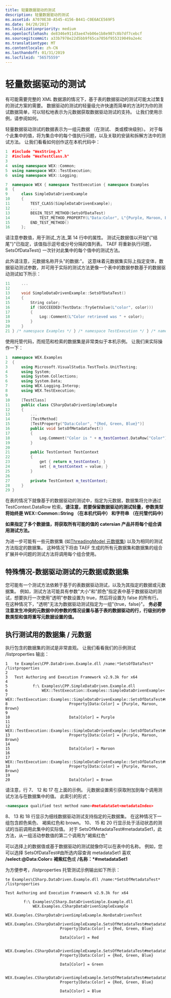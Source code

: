 ```yaml
---
title: 轻量数据驱动的测试
description: 轻量数据驱动的测试
ms.assetid: A7070E38-A545-4156-B441-C0E6ACE569F5
ms.date: 04/20/2017
ms.localizationpriority: medium
ms.openlocfilehash: de8346e911d3ae47eb06e1b8e987c8b7df7cebcf
ms.sourcegitcommit: a33b7978e22d5bb9f65ca7056f955319049a2e4c
ms.translationtype: MT
ms.contentlocale: zh-CN
ms.lasthandoff: 01/31/2019
ms.locfileid: "56575559"
---
```

# <a name="span-idtaeflight-weightdata-driventestingspanlight-weight-data-driven-testing"></a><span id="taef.light-weight_data-driven_testing"></span>轻量数据驱动的测试


有可能需要完整的 XML 数据源的情况下，基于表的数据驱动的测试可能太过繁复的测试方案的需要。 数据驱动的测试的轻量级允许快速而简单的方法时为你的测试数据简单，可以轻松地表示为元数据获取数据驱动测试的支持。 让我们使用示例，请参阅如何。

轻量数据驱动测试的数据表示为一组元数据 （在测试、 类或模块级别）。 对于每个此集中的值，将为集合中的每个值执行问题，以及关联的安装和拆解方法中的测试方法。 让我们看看如何创作这在本机代码中：

```cpp
1  #include "WexString.h"
2  #include "WexTestClass.h"
3
4  using namespace WEX::Common;
5  using namespace WEX::TestExecution;
6  using namespace WEX::Logging;

7  namespace WEX { namespace TestExecution { namespace Examples
8  {
9      class SimpleDataDrivenExample
10     {
11         TEST_CLASS(SimpleDataDrivenExample);
12         ...
13         BEGIN_TEST_METHOD(SetsOfDataTest)
14             TEST_METHOD_PROPERTY(L"Data:Color", L"{Purple, Maroon, Brown}")
15         END_TEST_METHOD()
16     };
```

请注意参数值，用于测试\_方法\_第 14 行中的属性。 测试元数据值以开始"{"结尾"}"已指定，该值指示逗号或分号分隔的值列表。 TAEF 将重新执行问题，SetsOfDataTest() 一次针对此集中的每个值中的测试方法。

此外请注意，元数据名称开头"的数据:"。 这意味着元数据集实际上指定变体，数据驱动测试参数，并可用于实际的测试方法更像一个表中的数据参数基于的数据驱动测试如下所示：

```cpp
11     ...
12
13     void SimpleDataDrivenExample::SetsOfDataTest()
14     {
15         String color;
16         if (SUCCEEDED(TestData::TryGetValue(L"color", color)))
17         {
18             Log::Comment(L"Color retrieved was " + color);
19         }
20     }
21 } /* namespace Examples */ } /* namespace TestExecution */ } /* namespace WEX */
```

使用托管代码，而规范和检索的数据集是非常类似于本机示例。 让我们来实际操作一下：

```cpp
1  namespace WEX.Examples
2  {
3      using Microsoft.VisualStudio.TestTools.UnitTesting;
4      using System;
5      using System.Collections;
6      using System.Data;
7      using WEX.Logging.Interop;
8      using WEX.TestExecution;
9
10     [TestClass]
11     public class CSharpDataDrivenSimpleExample
12     {
13         ...
14         [TestMethod]
15         [TestProperty("Data:Color", "{Red, Green, Blue}")]
16         public void SetsOfMetadataTest()
17         {
18             Log.Comment("Color is " + m_testContext.DataRow["Color"]);
19         }
20
21         public TestContext TestContext
22         {
23             get { return m_testContext; }
24             set { m_testContext = value; }
25         }
26
27         private TestContext m_testContext;
28     }
29 }
```

在表的情况下就像基于的数据驱动的测试中，指定为元数据，数据集将允许通过 TestContext.DataRow 检索。**请注意，若要保留数据驱动的测试轻量，参数类型将始终是 WEX::Common::String （在本机代码中） 和字符串 （在托管代码中）**

**如果指定了多个数据值，将获取所有可能的值的 catersian 产品并将每个组合调用测试方法。**

为进一步可能有一些元数据集 (如[ThreadingModel 元数据集](threading-models.md)) 以及为相同的测试方法指定的数据集。 这种情况下将由 TAEF 生成的所有元数据集和数据集的组合扩展并中问题的测试方法将调用每个组合使用。

## <a name="span-idmetadataexpansionspanspan-idmetadataexpansionspanspan-idmetadataexpansionspanspecial-cases---data-driven-test-with-a-sets-of-metadata-or-data"></a><span id="metadataExpansion"></span><span id="metadataexpansion"></span><span id="METADATAEXPANSION"></span>特殊情况-数据驱动测试的元数据或数据集


您可能有一个测试方法依赖于基于的表数据驱动测试，以及为其指定的数据或元数据集。 例如，测试方法可能具有参数"大小"和"颜色"指定表中基于数据驱动的测试，想要执行一次使用"透明"参数设置为 true，然后将设置为 false 的所有行。 在这种情况下，"透明"无法为数据驱动测试指定为一组"{true，false}"。 **务必要注意发生冲突的元数据中的参数的情况设置与基于表的数据驱动的行，行级别的参数类型和值将重写元数据设置的值。**

## <a name="span-idexecutingtestswithsetsofdatametadataspanspan-idexecutingtestswithsetsofdatametadataspanspan-idexecutingtestswithsetsofdatametadataspanexecuting-tests-with-sets-of-data--metadata"></a><span id="Executing_tests_with_Sets_of_data___metadata"></span><span id="executing_tests_with_sets_of_data___metadata"></span><span id="EXECUTING_TESTS_WITH_SETS_OF_DATA___METADATA"></span>执行测试用的数据集 / 元数据


执行包含的数据集的测试是非常直观。 让我们看看我们的示例测试 /listproperties 输出：

``` syntax
1   te Examples\CPP.DataDriven.Example.dll /name:*SetsOfDataTest* /listproperties
2
3   Test Authoring and Execution Framework v2.9.3k for x64
4
5           f:\ Examples\CPP.SimpleDataDriven.Example.dll
6               WEX::TestExecution::Examples::SimpleDataDrivenExample<
7                   WEX::TestExecution::Examples::SimpleDataDrivenExample::SetsOfDataTest#metadataSet0
8                           Property[Data:Color] = {Purple, Maroon, Brown}
9
10                          Data[Color] = Purple
11
12                  WEX::TestExecution::Examples::SimpleDataDrivenExample::SetsOfDataTest#metadataSet1
13                          Property[Data:Color] = {Purple, Maroon, Brown}
14
15                          Data[Color] = Maroon
16
17                  WEX::TestExecution::Examples::SimpleDataDrivenExample::SetsOfDataTest#metadataSet2
18                          Property[Data:Color] = {Purple, Maroon, Brown}
19
20                          Data[Color] = Brown
```

请注意，行 7、 12 和 17 在上面的示例。 元数据设置索引获取附加到每个调用测试方法与在数据集中的值。 此索引的形式：

```cpp
<namespace qualified test method name>#metadataSet<metadataIndex>
```

8、 13 和 18 行显示为细线数据驱动测试支持指定的元数据集。 在这种情况下一组包含颜色紫色、 褐紫红色和 brown。 10、 15 和 20 行显示处于活动状态的测试的当前调用此集中的实际值。 对于 SetsOfMetadataTest\#metadataSet1，此方法，从一组活动参数值的第二个调用为"褐紫红色"

可以选择上的数据值或基于数据驱动的测试就像你可以在表中的名称。 例如，您可以选择 SetsOfDataTest\#由所选内容查询 metadataSet1 喜欢 **/select:@Data:Color= 褐紫红色**或 **/名称：\*\#metadataSet1**

为方便参考，/listproperties 托管测试示例输出如下所示：

``` syntax
te Examples\CSharp.DataDriven.Example.dll /name:*SetsOfMetadataTest* /listproperties

Test Authoring and Execution Framework v2.9.3k for x64

        f:\ Examples\CSharp.DataDrivenSimple.Example.dll
            WEX.Examples.CSharpDataDrivenSimpleExample
                WEX.Examples.CSharpDataDrivenSimpleExample.NonDataDrivenTest
                WEX.Examples.CSharpDataDrivenSimpleExample.SetsOfMetadataTest#metadataSet0
                        Property[Data:Color] = {Red, Green, Blue}

                        Data[Color] = Red

                WEX.Examples.CSharpDataDrivenSimpleExample.SetsOfMetadataTest#metadataSet1
                        Property[Data:Color] = {Red, Green, Blue}

                        Data[Color] = Green

                WEX.Examples.CSharpDataDrivenSimpleExample.SetsOfMetadataTest#metadataSet2
                        Property[Data:Color] = {Red, Green, Blue}

                        Data[Color] = Blue
```

 

 





